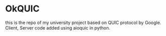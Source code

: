 # OkQUIC

this is the repo of my university project based on QUIC protocol by Google. Client, Server code added using aioquic in python.
